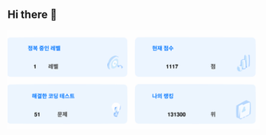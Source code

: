 ## Hi there 👋
<!-- [![Solved.ac Profile](http://mazassumnida.wtf/api/v2/generate_badge?boj=yoondh2002)](https://solved.ac/yoondh2002/) -->

![Programmers Badge](https://raw.githubusercontent.com/hedgehogdot/Programmers_Badge_Generator/main/result/result.svg)

<!--
**hedgehogdot/hedgehogdot** is a ✨ _special_ ✨ repository because its `README.md` (this file) appears on your GitHub profile.

Here are some ideas to get you started:

- 🔭 I’m currently working on ...
- 🌱 I’m currently learning ...
- 👯 I’m looking to collaborate on ...
- 🤔 I’m looking for help with ...
- 💬 Ask me about ...
- 📫 How to reach me: ...
- 😄 Pronouns: ...
- ⚡ Fun fact: ...
-->
